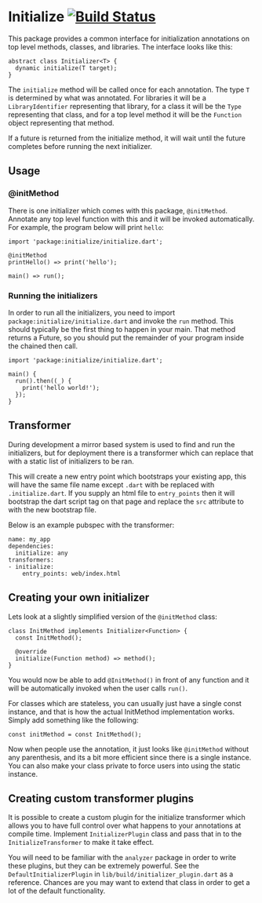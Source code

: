# Initialize [![Build Status](https://travis-ci.org/dart-lang/initialize.svg?branch=master)](https://travis-ci.org/dart-lang/initialize)

This package provides a common interface for initialization annotations on top
level methods, classes, and libraries. The interface looks like this:

    abstract class Initializer<T> {
      dynamic initialize(T target);
    }

The `initialize` method will be called once for each annotation. The type `T` is
determined by what was annotated. For libraries it will be a `LibraryIdentifier`
representing that library, for a class it will be the `Type` representing that
class, and for a top level method it will be the `Function` object representing
that method.

If a future is returned from the initialize method, it will wait until the future
completes before running the next initializer.

## Usage

### @initMethod

There is one initializer which comes with this package, `@initMethod`. Annotate
any top level function with this and it will be invoked automatically. For
example, the program below will print `hello`:

    import 'package:initialize/initialize.dart';
    
    @initMethod
    printHello() => print('hello');
    
    main() => run();

### Running the initializers

In order to run all the initializers, you need to import
`package:initialize/initialize.dart` and invoke the `run` method. This should
typically be the first thing to happen in your main. That method returns a Future,
so you should put the remainder of your program inside the chained then call.

    import 'package:initialize/initialize.dart';
    
    main() {
      run().then((_) {
        print('hello world!');
      });
    }

## Transformer

During development a mirror based system is used to find and run the initializers,
but for deployment there is a transformer which can replace that with a static list
of initializers to be ran.

This will create a new entry point which bootstraps your existing app, this will
have the same file name except `.dart` with be replaced with `.initialize.dart`.
If you supply an html file to `entry_points` then it will bootstrap the dart
script tag on that page and replace the `src` attribute to with the new
bootstrap file.

Below is an example pubspec with the transformer:

    name: my_app
    dependencies:
      initialize: any
    transformers:
    - initialize:
        entry_points: web/index.html

## Creating your own initializer

Lets look at a slightly simplified version of the `@initMethod` class:

    class InitMethod implements Initializer<Function> {
      const InitMethod();
    
      @override
      initialize(Function method) => method();
    }

You would now be able to add `@InitMethod()` in front of any function and it
will be automatically invoked when the user calls `run()`.

For classes which are stateless, you can usually just have a single const
instance, and that is how the actual InitMethod implementation works. Simply add
something like the following:

    const initMethod = const InitMethod();

Now when people use the annotation, it just looks like `@initMethod` without any
parenthesis, and its a bit more efficient since there is a single instance. You
can also make your class private to force users into using the static instance.

## Creating custom transformer plugins

It is possible to create a custom plugin for the initialize transformer which
allows you to have full control over what happens to your annotations at compile
time. Implement `InitializerPlugin` class and pass that in to the
`InitializeTransformer` to make it take effect.

You will need to be familiar with the `analyzer` package in order to write these
plugins, but they can be extremely powerful. See the `DefaultInitializerPlugin`
in `lib/build/initializer_plugin.dart` as a reference. Chances are you may want
to extend that class in order to get a lot of the default functionality.
